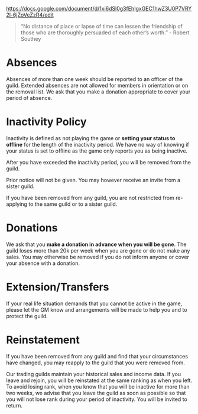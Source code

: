 https://docs.google.com/document/d/1xi6dSl0g3fEhIgxGEC1hwZ3U0P7VRY2l-6jZoVeZzR4/edit

<!-- (:warning: EN: Should this be consolidated into Guild Rules? Can link to it using Guild-Rules#Absences or something like that if we do.) -->

> “No distance of place or lapse of time can lessen the friendship of those who are thoroughly persuaded of each other’s worth.” - Robert Southey

# Absences

Absences of more than one week should be reported to an officer of the guild.  Extended absences are not allowed for members in orientation or on the removal list.  We ask that you make a donation appropriate to cover your period of absence.

# Inactivity Policy

Inactivity is defined as not playing the game or **setting your status to offline** for the length of the inactivity period.  We have no way of knowing if your status is set to offline as the game only reports you as being inactive.

After you have exceeded the inactivity period, you will be removed from the guild. 

Prior notice will not be given.  You may however receive an invite from a sister guild.

If you have been removed from any guild, you are not restricted from re-applying to the same guild or to a sister guild. 

# Donations

We ask that you **make a donation in advance when you will be gone**.  The guild loses more than 20k per week when you are gone or do not make any sales.  You may otherwise be removed if you do not inform anyone or cover your absence with a donation.

# Extension/Transfers

If your real life situation demands that you cannot be active in the game, please let the GM know and arrangements will be made to help you and to protect the guild.

# Reinstatement

If you have been removed from any guild and find that your circumstances have changed, you may reapply to the guild that you were removed from.

Our trading guilds maintain your historical sales and income data.  If you leave and rejoin, you will be reinstated  at the same ranking as when you left.  To avoid losing rank, when you know that you will be inactive for more than two weeks, we advise that you leave the guild as soon as possible so that you will not lose rank during your period of inactivity.  You will be invited to return.